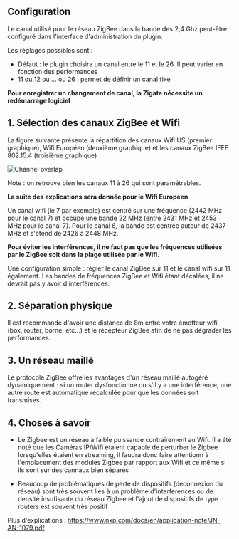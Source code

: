 
## Configuration

Le canal utilisé pour le réseau ZigBee dans la bande des 2,4 Ghz peut-être configuré dans l'interface d'administration du plugin.

Les réglages possibles sont :

- Défaut : le plugin choisira un canal entre le 11 et le 26. Il peut varier en fonction des performances
- 11 ou 12 ou ... ou 26 : permet de définir un canal fixe

**Pour enregistrer un changement de canal, la Zigate nécessite un redémarrage logiciel**


## 1. Sélection des canaux ZigBee et Wifi

La figure suivante présente la répartition des canaux Wifi US (premier graphique), Wifi Européen (deuxième graphique) et les canaux ZigBee IEEE 802.15.4 (troisième graphique)

![Channel overlap](https://github.com/pipiche38/Domoticz-Zigate-Wiki/blob/master/Images/Channel-Allocations.png)

Note : on retrouve bien les canaux 11 à 26 qui sont paramétrables.

**La suite des explications sera donnée pour le Wifi Européen**

Un canal wifi (le 7 par exemple) est centré sur une fréquence (2442 MHz pour le canal 7) et occupe une bande 22 MHz (entre 2431 MHz et 2453 MHz pour le canal 7).
Pour le canal 6, la bande est centrée autour de 2437 MHz et s'étend de 2426 à 2448 MHz.

**Pour éviter les interférences, il ne faut pas que les fréquences utilisées par le ZigBee soit dans la plage utilisée par le Wifi.**

Une configuration simple : régler le canal ZigBee sur 11 et le canal wifi sur 11 également. Les bandes de fréquences ZigBee et Wifi étant décalées, il ne devrait pas y avoir d'interférences.

## 2. Séparation physique
Il est recommandé d'avoir une distance de 8m entre votre émetteur wifi (box, router, borne, etc...) et le récepteur ZigBee afin de ne pas dégrader les performances.

## 3. Un réseau maillé

Le protocole ZigBee offre les avantages d'un réseau maillé autogéré dynamiquement : si un router dysfonctionne ou s'il y a une interférence, une autre route est automatique recalculée pour que les données soit transmises.

## 4. Choses à savoir

* Le Zigbee est un réseau à faible puissance contrairement au Wifi. 
Il a été noté que les Caméras IP/Wifi étaient capable de perturber le Zigbee lorsqu'elles étaient en streaming, il faudra donc faire attentionn à l'emplacement des modules Zigbee par rapport aux Wifi et ce même si ils sont sur des cannaux bien séparés

* Beaucoup de problématiques de perte de dispositifs (deconnexion du réseau) sont très souvent liés à un problème d'interferences ou de densité insufisante du réseau Zigbee et l'ajout de dispositifs de type routers est souvent très positif

Plus d'explications : https://www.nxp.com/docs/en/application-note/JN-AN-1079.pdf
